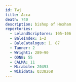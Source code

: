 ```yaml
---
id: Twj
title: Acca
death: 740
description: bishop of Hexham
repertories:
  - LelandScriptores: 105–106
  - BaleIndex: 1–2
  - BaleCatalogus: 1. 87
  - Tanner: 2
  - Wright1: 289–90
  - ODNB: 55
  - CALMA: 11
  - Mirabile: 20493
  - Wikidata: Q338268
---
```

